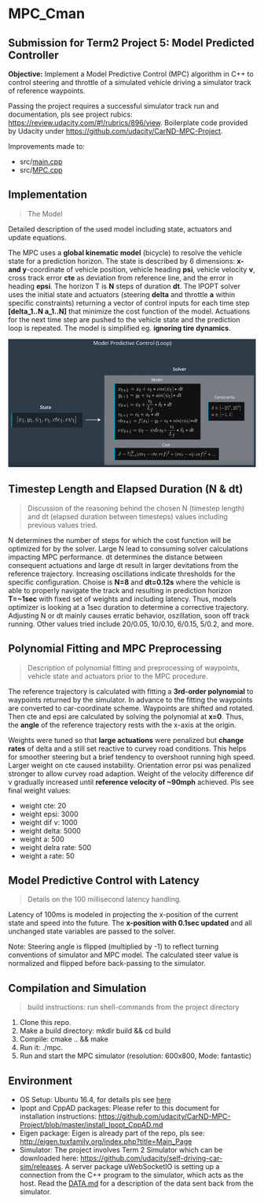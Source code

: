 # MPC_Cman

## Submission for Term2 Project 5: Model Predicted Controller

__Objective:__ Implement a Model Predictive Control (MPC) algorithm in C++ to control steering and throttle of a simulated vehicle driving a simulator track of reference waypoints.

Passing the project requires a successful simulator track run and documentation, pls see project rubics: https://review.udacity.com/#!/rubrics/896/view. Boilerplate code provided by Udacity under https://github.com/udacity/CarND-MPC-Project.

Improvements made to:

* src/[main.cpp](./src/main.cpp)
* src/[MPC.cpp](./src/MPC.cpp)

## Implementation

> The Model

Detailed description of the used model including state, actuators and update equations.

The MPC uses a __global kinematic model__ (bicycle) to resolve the vehicle state for a prediction horizon. The state is described by 6 dimensions: __x- and y__-coordinate of vehicle position, vehicle heading __psi__, vehicle velocity __v__, cross track error __cte__ as deviation from reference line, and the error in heading __epsi__. The horizon T is __N__ steps of duration __dt__. The IPOPT solver uses the initial state and actuators (steering __delta__ and throttle __a__ within specific constraints) returning a vector of control inputs for each time step __[delta_1..N a_1..N]__ that minimize the cost function of the model. Actuations for the next time step are pushed to the vehicle state and the prediction loop is repeated. The model is simplified eg. __ignoring tire dynamics__.

![Image](./mpc.png)

## Timestep Length and Elapsed Duration (N & dt)

> Discussion of the reasoning behind the chosen N (timestep length) and dt (elapsed duration between timesteps) values including previous values tried.

N determines the number of steps for which the cost function will be optimized for by the solver. Large N lead to consuming solver calculations impacting MPC performance. dt determines the distance between consequent actuations and large dt result in larger devitations from the reference trajectory. Increasing oscillations indicate thresholds for the specific configuration. Choise is __N=8__ and __dt=0.12s__ where the vehicle is able to properly navigate the track and resulting in prediction horizon __T=~1sec__ with fixed set of weights and including latency. Thus, models optimizer is looking at a 1sec duration to determine a corrective trajectory. Adjusting N or dt mainly causes erratic behavior, oszillation, soon off track running. Other values tried include 20/0.05, 10/0.10, 6/0.15, 5/0.2, and more.

## Polynomial Fitting and MPC Preprocessing

> Description of polynomial fitting and preprocessing of waypoints, vehicle state and actuators prior to the MPC procedure.

The reference trajectory is calculated with fitting a __3rd-order polynomial__ to waypoints returned by the simulator. In advance to the fitting the waypoints are converted to car-coordinate scheme. Waypoints are shifted and rotated. Then cte and epsi are calculated by solving the polynomial at __x=0__. Thus, the __angle__ of the reference trajectory rests with the x-axis at the origin.

Weights were tuned so that __large actuations__ were penalized but __change rates__ of delta and a still set reactive to curvey road conditions. This helps for smoother steering but a brief tendency to overshoot running high speed. Larger weight on cte caused instability. Orientation error psi was penalized stronger to allow curvey road adaption. Weight of the velocity difference dif v gradually increased until __reference velocity of ~90mph__ achieved. Pls see final weight values:

* weight cte: 20
* weight epsi: 3000
* weight dif v: 1000
* weight delta: 5000
* weight a: 500
* weight delra rate: 500
* weight a rate: 50

## Model Predictive Control with Latency

> Details on the 100 millisecond latency handling.

Latency of 100ms is modeled in projecting the x-position of the current state and speed into the future. The __x-position with 0.1sec updated__ and all unchanged state variables are passed to the solver.

Note: Steering angle is flipped (multiplied by -1) to reflect turning conventions of simulator and MPC model. The calculated steer value is normalized and flipped before back-passing to the simulator.

## Compilation and Simulation

> build instructions: run shell-commands from the project directory

1. Clone this repo.
2. Make a build directory: mkdir build && cd build
3. Compile: cmake .. && make
4. Run it: ./mpc.
5. Run and start the MPC simulator (resolution: 600x800, Mode: fantastic)

## Environment
* OS Setup: Ubuntu 16.4, for details pls see [here](https://classroom.udacity.com/nanodegrees/nd013/parts/40f38239-66b6-46ec-ae68-03afd8a601c8/modules/0949fca6-b379-42af-a919-ee50aa304e6a/lessons/f758c44c-5e40-4e01-93b5-1a82aa4e044f/concepts/23d376c7-0195-4276-bdf0-e02f1f3c665d)
* Ipopt and CppAD packages: Please refer to this document for installation instructions: https://github.com/udacity/CarND-MPC-Project/blob/master/install_Ipopt_CppAD.md
* Eigen package: Eigen is already part of the repo, pls see: http://eigen.tuxfamily.org/index.php?title=Main_Page
* Simulator: The project involves Term 2 Simulator which can be downloaded here: https://github.com/udacity/self-driving-car-sim/releases. A server package uWebSocketIO is setting up a connection from the C++ program to the simulator, which acts as the host. Read the [DATA.md](https://github.com/udacity/CarND-MPC-Project/blob/master/DATA.md) for a description of the data sent back from the simulator.
